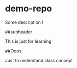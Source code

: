 # demo-repo

Some description !

##subheader

This is just for learning

##Oops 

Just to understand class concept
